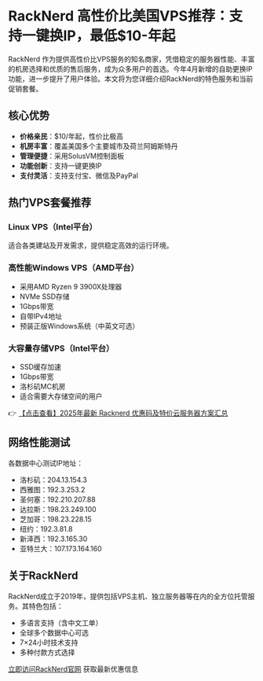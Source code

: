 # RackNerd 高性价比美国VPS推荐：支持一键换IP，最低$10-年起

RackNerd 作为提供高性价比VPS服务的知名商家，凭借稳定的服务器性能、丰富的机房选择和优质的售后服务，成为众多用户的首选。今年4月新增的自助更换IP功能，进一步提升了用户体验。本文将为您详细介绍RackNerd的特色服务和当前促销套餐。

## 核心优势

- **价格亲民**：$10/年起，性价比极高
- **机房丰富**：覆盖美国多个主要城市及荷兰阿姆斯特丹
- **管理便捷**：采用SolusVM控制面板
- **功能创新**：支持一键更换IP
- **支付灵活**：支持支付宝、微信及PayPal

## 热门VPS套餐推荐

### Linux VPS（Intel平台）
适合各类建站及开发需求，提供稳定高效的运行环境。

### 高性能Windows VPS（AMD平台）
- 采用AMD Ryzen 9 3900X处理器
- NVMe SSD存储
- 1Gbps带宽
- 自带IPv4地址
- 预装正版Windows系统（中英文可选）

### 大容量存储VPS（Intel平台）
- SSD缓存加速
- 1Gbps带宽
- 洛杉矶MC机房
- 适合需要大存储空间的用户

👉 [【点击查看】2025年最新 Racknerd 优惠码及特价云服务器方案汇总](https://bit.ly/Rack_Nerd)

## 网络性能测试
各数据中心测试IP地址：

- 洛杉矶：204.13.154.3
- 西雅图：192.3.253.2  
- 圣何塞：192.210.207.88
- 达拉斯：198.23.249.100
- 芝加哥：198.23.228.15
- 纽约：192.3.81.8
- 新泽西：192.3.165.30
- 亚特兰大：107.173.164.160

## 关于RackNerd
RackNerd成立于2019年，提供包括VPS主机、独立服务器等在内的全方位托管服务。其特色包括：

- 多语言支持（含中文工单）
- 全球多个数据中心可选
- 7×24小时技术支持
- 多种付款方式选择

[立即访问RackNerd官网](https://bit.ly/Rack_Nerd) 获取最新优惠信息